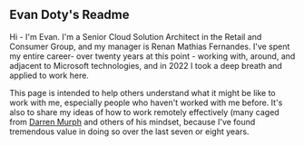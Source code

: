 ## Evan Doty's Readme

Hi - I'm Evan. I'm a Senior Cloud Solution Architect in the Retail and Consumer Group, and my manager is Renan Mathias Fernandes. I've spent my entire career- over twenty years at this point - working with, around, and adjacent to Microsoft technologies, and in 2022 I took a deep breath and applied to work here. 

This page is intended to help others understand what it might be like to work with me, especially people who haven't worked with me before. It's also to share my ideas of how to work remotely effectively (many caged from [Darren Murph](https://about.gitlab.com/handbook/ceo/chief-of-staff-team/readmes/dmurph/#darrens-readme) and others of his mindset, because I've found tremendous value in doing so over the last seven or eight years. 
